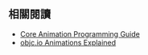 相關閱讀
--------

- [Core Animation Programming Guide](https://developer.apple.com/library/ios/documentation/Cocoa/Conceptual/CoreAnimation_guide/Introduction/Introduction.html)
- [objc.io Animations Explained](https://www.objc.io/issues/12-animations/animations-explained/)
